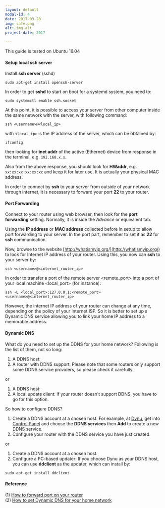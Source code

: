 ```yaml
---
layout: default
modal-id: 4
date: 2017-03-28
img: safe.png
alt: img-alt
project-date: 2017

---
```


This guide is tested on Ubuntu 16.04

#### Setup local ssh server
Install **ssh server** (sshd)
```
sudo apt-get install openssh-server
```

In order to get **sshd** to start on boot for a systemd system, you need to:
```
sudo systemctl enable ssh.socket
```

At this point, it is possible to access your server from other computer inside the same network with the server, with following command:
```
ssh <username>@<local_ip>
```

with `<local_ip>` is the IP address of the server, which can be obtained by:
```
ifconfig
```

then looking for **inet addr** of the active (Ethernet) device from response in the terminal, e.g. `192.168.x.x`.

Also from the above response, you should look for **HWaddr**, e.g. `xx:xx:xx:xx:xx:xx` and keep it for later use. It is actually your physical MAC address.

In order to connect by **ssh** to your server from outside of your network through internet, it is necessary to forward your port **22** to your router. 

#### Port Forwarding
Connect to your router using web browser, then look for the **port forwarding** setting. Normally, it is inside the *Advance* or equivalent tab.

Using the **IP address** or **MAC address** collected before in setup to allow port forwarding to your server. In the port part, remember to set it as **22** for **ssh** communication.

Now, browse to the website [http://whatismyip.org/](http://whatismyip.org/) to look for Internet IP address of your router. Using this, you now can **ssh** to your server by:
```
ssh <username>@<internet_router_ip>
```
In order to transfer a port of the remote server <remote_port> into a port of your local machine <local_port> (for instance): 
```
ssh -L <local_port>:127.0.0.1:<remote_port> <username>@<internet_router_ip>
```

However, the internet IP address of your router can change at any time, depending on the policy of your Internet ISP. So it is better to set up a Dynamic DNS service allowing you to link your home IP address to a memorable address.

#### Dynamic DNS
What do you need to set up the DDNS for your home network? Following is the list of them, not so long:
1. A DDNS host: 
2. A router with DDNS support: Please note that some routers only support some DDNS service providers, so please check it carefully.

or

1. A DDNS host:
2. A local update client: If your router doesn't support DDNS, you have to go for this option.

So how to configure DDNS?
1. Create a DDNS account at a chosen host. For example, at [Dynu](https://www.dynu.com/en-US/ControlPanel/CreateAccount), get into [Control Panel](https://www.dynu.com/en-US/ControlPanel) and choose the **DDNS services** then **Add** to create a new DDNS service.
2. Configure your router with the DDNS service you have just created.

or 

1. Create a DDNS account at a chosen host.
2. Configure a PC-based updater: If you choose Dynu as your DDNS host, you can use **ddclient** as the updater, which can install by:
```
sudo apt-get install ddclient
```

#### Reference  

(1) [How to forward port on your router](https://www.howtogeek.com/66214/how-to-forward-ports-on-your-router/)  
(2) [How to set Dynamic DNS for your home network](https://www.howtogeek.com/66438/how-to-easily-access-your-home-network-from-anywhere-with-ddns/)

